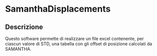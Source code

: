 # SamanthaDisplacements

## Descrizione
Questo software permette di realizzare un file excel contenente, per ciascun valore di STD, una tabella con gli offset di posizione calcolati da SAMANTHA.
